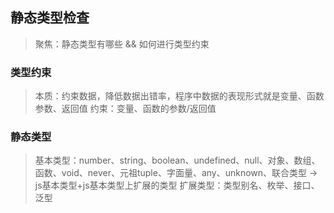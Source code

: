 ## 静态类型检查
> 聚焦：静态类型有哪些 && 如何进行类型约束

### 类型约束
> 本质：约束数据，降低数据出错率，程序中数据的表现形式就是变量、函数参数、返回值
> 约束：变量、函数的参数/返回值

### 静态类型
> 基本类型：number、string、boolean、undefined、null、对象、数组、函数、void、never、元祖tuple、字面量、any、unknown、联合类型 -> js基本类型+js基本类型上扩展的类型
> 扩展类型：类型别名、枚举、接口、泛型